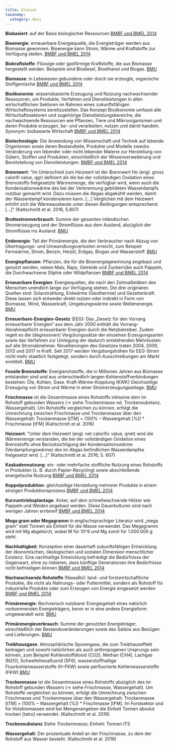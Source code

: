 ```yaml
---
title: Glossar
taxonomy:
  category: docs
---
```


**Biobasiert**: auf der Basis biologischer Ressourcen [BMBF und BMEL 2014](https://www.bmbf.de/pub/Biooekonomie_in_Deutschland.pdf)

**Bioenergie**: erneuerbare Energiequelle, die Energieträger werden aus Biomasse gewonnen. Bioenergie kann Strom, Wärme und Kraftstoffe zur Verfügung stellen. [BMBF und BMEL 2014](https://www.bmbf.de/pub/Biooekonomie_in_Deutschland.pdf)

**Biokraftstoffe**: Flüssige oder gasförmige Kraftstoffe, die aus Biomasse hergestellt werden. Beispiele sind Biodiesel, Bioethanol und Biogas. [BMU](https://www.bmu.de/fileadmin/Daten_BMU/Pools/Broschueren/klimaschutz_in_zahlen_2018_bf.pdf)

**Biomasse**: in Lebewesen gebundene oder durch sie erzeugte, organische Stoffgemische [BMBF und BMEL 2014](https://www.bmbf.de/pub/Biooekonomie_in_Deutschland.pdf)

**Bioökonomie**: wissensbasierte Erzeugung und Nutzung nachwachsender Ressourcen, um Produkte, Verfahren und Dienstleistungen in allen wirtschaftlichen Sektoren im Rahmen eines zukunftsfähigen Wirtschaftssystems bereitzustellen. Das Konzept Bioökonomie umfasst alle Wirtschaftssektoren und zugehörige Dienstleistungsbereiche, die nachwachsende Ressourcen wie Pflanzen, Tiere und Mikroorganismen und deren Produkte erzeugen, be- und verarbeiten, nutzen und damit handeln. Synonym: biobasierte Wirtschaft [BMBF und BMEL 2014](https://www.bmbf.de/pub/Biooekonomie_in_Deutschland.pdf)

**Biotechnologie**: Die Anwendung von Wissenschaft und Technik auf lebende Organismen sowie deren Bestandteile, Produkte und Modelle zwecks Veränderung von lebender oder nicht lebender Materie zur Herstellung von Gütern, Stoffen und Produkten, einschließlich der Wissenserweiterung und Bereitstellung von Dienstleistungen. [BMBF und BMEL 2014](https://www.bmbf.de/pub/Biooekonomie_in_Deutschland.pdf)

**Brennwert**: "Im Unterschied zum *Heizwert* ist der Brennwert Ho (engl. gross calorifi value, qgr) definiert als die bei der vollständigen Oxidation eines Brennstoffs freigesetzte Wärmemenge, die verfügbar wird, wenn auch die Kondensationswärme des bei der Verbrennung gebildeten Wasserdampfs nutzbar gemacht wird. Dazu müssen die Abgas abgekühlt werden, damit der Wasserdampf kondensieren kann. […] Verglichen mit dem Heizwert erhöht sich die Wärmeausbeute unter diesen Bedingungen entsprechend. […]" (Kaltschmitt et al. 2016, S.607)

**Bruttostromverbrauch**: Summe der gesamten inländischen Stromerzeugung und der Stromﬂüsse aus dem Ausland, abzüglich der Stromﬂüsse ins Ausland. [BMU](https://www.bmu.de/fileadmin/Daten_BMU/Pools/Broschueren/klimaschutz_in_zahlen_2018_bf.pdf)

**Endenergie**: Teil der Primärenergie, die den Verbraucher nach Abzug von Übertragungs- und Umwandlungsverlusten erreicht, zum Beispiel Fernwärme, Strom, Benzin, Heizöl, Erdgas, Biogas und Wasserstoff. [BMU](https://www.bmu.de/fileadmin/Daten_BMU/Pools/Broschueren/klimaschutz_in_zahlen_2018_bf.pdf)

**Energiepﬂanzen**: Pflanzen, die für die Bioenergiegewinnung angebaut und genutzt werden, neben Mais, Raps, Getreide und Zuckerrübe auch Pappeln, die Durchwachsene Silphie oder Wildpflanzen [BMBF und BMEL 2014](https://www.bmbf.de/pub/Biooekonomie_in_Deutschland.pdf)

**Erneuerbare Energien**: Energiequellen, die nach den Zeitmaßstäben des Menschen unendlich lange zur Verfügung stehen. Die drei originären Quellen sind: Solarstrahlung, Erdwärme (Geothermie) und Gezeitenkraft. Diese lassen sich entweder direkt nutzen oder indirekt in Form von Biomasse, Wind, Wasserkraft, Umgebungswärme sowie Wellenenergie. [BMU](https://www.bmu.de/fileadmin/Daten_BMU/Pools/Broschueren/klimaschutz_in_zahlen_2018_bf.pdf)

**Erneuerbare-Energien-Gesetz** (EEG): Das „Gesetz für den Vorrang erneuerbarer Energien“ aus dem Jahr 2000 enthält die Vorrang-Abnahmepflicht erneuerbarer Energien durch die Netzbetreiber. Zudem regelt es die (degressiven) Vergütungssätze der einzelnen Erzeugungsarten sowie das Verfahren zur Umlegung der dadurch entstehenden Mehrkosten auf alle Stromabnehmer. Novellierungen des Gesetzes traten 2004, 2009, 2012 und 2017 in Kraft. Seit 2017 werden Vergütungshöhen für EEG-Strom nicht mehr staatlich festgelegt, sondern durch Ausschreibungen am Markt ermittelt. [BMU](https://www.bmu.de/fileadmin/Daten_BMU/Pools/Broschueren/klimaschutz_in_zahlen_2018_bf.pdf)

**Fossile Brennstoffe**: Energierohstoffe, die in Millionen Jahren aus Biomasse entstanden sind und aus unterschiedlich langen Kohlenstoffverbindungen bestehen: Öle, Kohlen, Gase. Kraft-Wärme-Kopplung (KWK) Gleichzeitige Erzeugung von Strom und Wärme in einer Stromerzeugungsanlage. [BMU](https://www.bmu.de/fileadmin/Daten_BMU/Pools/Broschueren/klimaschutz_in_zahlen_2018_bf.pdf)

**Frischmasse** ist die Gesamtmasse eines Rohstoffs inklusive dem im Rohstoff gebunden Wassers (→ siehe Trockenmasse od. Trockensubstanz, Wassergehalt). Um Rohstoffe vergleichen zu können, erfolgt die Umrechnung zwischen Frischmasse und Trockenmasse über den Wassergehalt: Trockenmasse [tTM] = (100% – Wassergehalt [%]) * Frischmasse [tFM] (Kaltschmitt et al. 2016)

**Heizwert**: "Unter dem Heizwert (engl. net calorific value, qnet) wird die Wärmemenge verstanden, die bei der vollständigen Oxidation eines Brennstoffs ohne Berücksichtigung der Kondensationswärme (Verdampfungswärme) des im Abgas befindlichen Wasserdampfes freigesetzt wird. […]" (Kaltschmitt et al. 2016, S. 607)

**Kaskadennutzung**: ein- oder mehrfache stoffliche Nutzung eines Rohstoffs in Produkten (z. B. durch Papier-Recycling) sowie abschließende energetische Nutzung [BMBF und BMEL 2014](https://www.bmbf.de/pub/Biooekonomie_in_Deutschland.pdf)

**Koppelproduktion**: gleichzeitige Herstellung mehrerer Produkte in einem einzigen Produktionsprozess [BMBF und BMEL 2014](https://www.bmbf.de/pub/Biooekonomie_in_Deutschland.pdf)

**Kurzumtriebsplantage**: Acker, auf dem schnellwachsende Hölzer wie Pappeln und Weiden angebaut werden. Diese Dauerkulturen sind nach wenigen Jahren erntereif [BMBF und BMEL 2014](https://www.bmbf.de/pub/Biooekonomie_in_Deutschland.pdf)

**Mega gram oder Megagramm** In englischsprachiger Literatur wird „mega gram“ statt Tonnen als Einheit für die Masse verwendet. Das Megagramm wird mit Mg abgekürzt, wobei M für 10^6 und Mg somit für 1.000.000 g steht. 

**Nachhaltigkeit**: Konzeption einer dauerhaft zukunftsfähigen Entwicklung der ökonomischen, ökologischen und sozialen
Dimension menschlicher Existenz. Eine nachhaltige Entwicklung befriedigt die Bedürfnisse der Gegenwart, ohne zu riskieren, dass künftige Generationen ihre Bedürfnisse nicht befriedigen können [BMBF und BMEL 2014](https://www.bmbf.de/pub/Biooekonomie_in_Deutschland.pdf)

**Nachwachsende Rohstoffe** (NawaRo): land- und forstwirtschaftliche Produkte, die nicht als Nahrungs- oder Futtermittel, sondern als Rohstoff für industrielle Produkte oder zum Erzeugen von Energie eingesetzt werden [BMBF und BMEL 2014](https://www.bmbf.de/pub/Biooekonomie_in_Deutschland.pdf)

**Primärenergie**: Rechnerisch nutzbarer Energiegehalt eines natürlich vorkommenden Energieträgers, bevor er in eine andere Energieform umgewandelt wird. [BMU](https://www.bmu.de/fileadmin/Daten_BMU/Pools/Broschueren/klimaschutz_in_zahlen_2018_bf.pdf)

**Primärenergieverbrauch**: Summe der genutzten Energieträger, einschließlich der Bestandsveränderungen sowie des Saldos aus Bezügen und Lieferungen. [BMU](https://www.bmu.de/fileadmin/Daten_BMU/Pools/Broschueren/klimaschutz_in_zahlen_2018_bf.pdf)

**Treibhausgase**: Atmosphärische Spurengase, die zum Treibhauseffekt beitragen und sowohl natürlichen als auch anthropogenen Ursprungs sein können, zum Beispiel Kohlenstoffdioxid (CO2), Methan (CH4), Lachgas (N2O), Schwefelhexaﬂuorid (SF6), wasserstoffhaltige Fluorkohlenwasserstoffe (H-FKW) sowie perﬂuorierte Kohlenwasserstoffe (FKW) [BMU](https://www.bmu.de/fileadmin/Daten_BMU/Pools/Broschueren/klimaschutz_in_zahlen_2018_bf.pdf)

**Trockenmasse** ist die Gesamtmasse eines Rohstoffs abzüglich des im Rohstoff gebunden Wassers (→ siehe Frischmasse, Wassergehalt). 
Um Rohstoffe vergleichen zu können, erfolgt die Umrechnung zwischen Frischmasse und Trockenmasse über den Wassergehalt: Trockenmasse [tTM] = (100% – Wassergehalt [%]) * Frischmasse [tFM]. Im Forstsektor und für Holzbiomassen wird bei Mengenangeben die Einheit Tonnen absolut trocken [tatro] verwendet. (Kaltschmitt et al. 2016)

**Trockensubstanz** Siehe *Trockenmasse*; Einheit: Tonnen tTS

**Wassergehalt**: Der prozentuale Anteil an der Frischmasse, zu dem der Rohstoff aus Wasser besteht. (Kaltschmitt et al. 2016)


